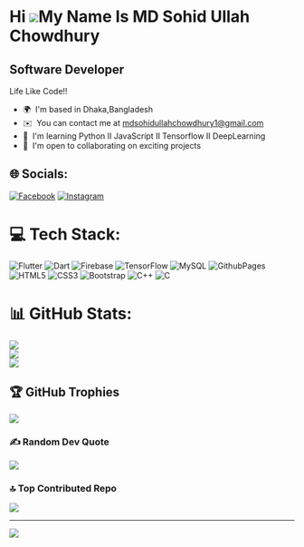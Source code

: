Hi ![](https://user-images.githubusercontent.com/18350557/176309783-0785949b-9127-417c-8b55-ab5a4333674e.gif)My Name Is MD Sohid Ullah Chowdhury
================================================================================================================================================

Software Developer
------------------

Life Like Code!!

*   🌍  I'm based in Dhaka,Bangladesh
*   ✉️  You can contact me at [mdsohidullahchowdhury1@gmail.com](mailto:mdsohidullahchowdhury1@gmail.com)
*   🧠  I'm learning Python II JavaScript II Tensorflow II DeepLearning
*   🤝  I'm open to collaborating on exciting projects
## 🌐 Socials:
[![Facebook](https://img.shields.io/badge/Facebook-%231877F2.svg?logo=Facebook&logoColor=white)](https://facebook.com/shakilchowdhury19) [![Instagram](https://img.shields.io/badge/Instagram-%23E4405F.svg?logo=Instagram&logoColor=white)](https://instagram.com/shakil_chowdhury19/) 

# 💻 Tech Stack:
![Flutter](https://img.shields.io/badge/Flutter-%2302569B.svg?style=flat&logo=Flutter&logoColor=white)
![Dart](https://img.shields.io/badge/dart-%230175C2.svg?style=flat&logo=dart&logoColor=white) 
![Firebase](https://img.shields.io/badge/firebase-%23039BE5.svg?style=flat&logo=firebase) 
![TensorFlow](https://img.shields.io/badge/TensorFlow-%23FF6F00.svg?style=flat&logo=TensorFlow&logoColor=white)
![MySQL](https://img.shields.io/badge/mysql-%2300000f.svg?style=flat&logo=mysql&logoColor=white)
![GithubPages](https://img.shields.io/badge/github%20pages-121013?style=flat&logo=github&logoColor=white) 
![HTML5](https://img.shields.io/badge/html5-%23E34F26.svg?style=flat&logo=html5&logoColor=white) 
![CSS3](https://img.shields.io/badge/css3-%231572B6.svg?style=flat&logo=css3&logoColor=white) 
![Bootstrap](https://img.shields.io/badge/bootstrap-%238511FA.svg?style=flat&logo=bootstrap&logoColor=white) 
![C++](https://img.shields.io/badge/c++-%2300599C.svg?style=flat&logo=c%2B%2B&logoColor=white) 
![C](https://img.shields.io/badge/c-%2300599C.svg?style=flat&logo=c&logoColor=white)

# 📊 GitHub Stats:
![](https://github-readme-stats.vercel.app/api?username=MdSohidUllahChowdhury&theme=dark&hide_border=false&include_all_commits=true&count_private=true)<br/>
![](https://github-readme-streak-stats.herokuapp.com/?user=MdSohidUllahChowdhury&theme=dark&hide_border=false)<br/>
![](https://github-readme-stats.vercel.app/api/top-langs/?username=MdSohidUllahChowdhury&theme=dark&hide_border=false&include_all_commits=true&count_private=true&layout=compact)

## 🏆 GitHub Trophies
![](https://github-profile-trophy.vercel.app/?username=MdSohidUllahChowdhury&theme=darkhub&no-frame=false&no-bg=true&margin-w=4)

### ✍️ Random Dev Quote
![](https://quotes-github-readme.vercel.app/api?type=horizontal&theme=radical)

### 🔝 Top Contributed Repo
![](https://github-contributor-stats.vercel.app/api?username=MdSohidUllahChowdhury&limit=5&theme=dracula&combine_all_yearly_contributions=true)

---
[![](https://visitcount.itsvg.in/api?id=MdSohidUllahChowdhury&icon=0&color=0)](https://visitcount.itsvg.in)

<!-- Proudly created with GPRM ( https://gprm.itsvg.in ) -->
